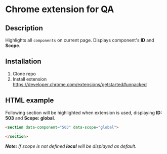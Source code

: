 # Chrome extension for QA

## Description
Highlights all `components` on current page.
Displays component's **ID** and **Scope**.

## Installation

1. Clone repo
2. Install extension https://developer.chrome.com/extensions/getstarted#unpacked

## HTML example

Following section will be highlighted when extension is used,
displaying **ID: 503** and **Scope: global**.


```html
<section data-component="503" data-scope="global">
    ...
</section>
```

***Note:*** *If scope is not defined **local** will be displayed as default.*